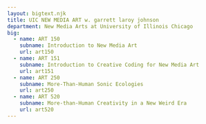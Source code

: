 ```yaml
---
layout: bigtext.njk
title: UIC NEW MEDIA ART w. garrett laroy johnson
department: New Media Arts at University of Illinois Chicago
big:
  - name: ART 150
    subname: Introduction to New Media Art
    url: art150
  - name: ART 151
    subname: Introduction to Creative Coding for New Media Art
    url: art151
  - name: ART 250
    subname: More-Than-Human Sonic Ecologies
    url: art250
  - name: ART 520
    subname: More-than-Human Creativity in a New Weird Era 
    url: art520  
---
```

